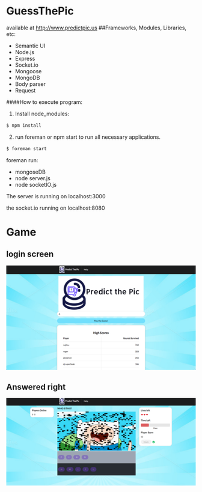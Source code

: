 # GuessThePic
available at http://www.predictpic.us
##Frameworks, Modules, Libraries, etc:
- Semantic UI
- Node.js
- Express
- Socket.io
- Mongoose
- MongoDB
- Body parser
- Request

####How to execute program:
1) Install node_modules:
```sh
$ npm install
```
2) run foreman  or npm start to run all necessary applications.
```sh
$ foreman start
```
foreman run:
* mongoseDB
* node server.js
* node socketIO.js

The server is running on localhost:3000

the socket.io running on localhost:8080



# Game
## login screen
![alt tag](./screenshots/Login.png) 
## Answered right 
![alt tag](./screenshots/rightAnswer.png)
